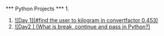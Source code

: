 *** Python Projects ***
1. 
1. [![Day 1](#find the user to kilogram in convertfactor 0.453)](https://github.com/ishanwalia7579/Python--project/blob/main/Day1.py)<br>
2. [![Day2 ] (What is break, continue and pass in Python?)](https://github.com/ishanwalia7579/Python--project/blob/main/Day2)
